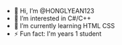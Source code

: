 - 👋 Hi, I’m @HONGLYEAN123
- 👀 I’m interested in C#/C++
- 🌱 I’m currently learning HTML CSS 
- ⚡ Fun fact: I'm years 1 student 

<!---
HONGLYEAN123/HONGLYEAN123 is a ✨ special ✨ repository because its `README.md` (this file) appears on your GitHub profile.
You can click the Preview link to take a look at your changes.
--->
